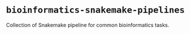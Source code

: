 # `bioinformatics-snakemake-pipelines`

Collection of Snakemake pipeline for common bioinformatics tasks.
